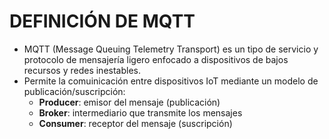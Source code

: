 # DEFINICIÓN DE MQTT
- MQTT (Message Queuing Telemetry Transport) es un tipo de servicio y protocolo de mensajería ligero enfocado a dispositivos de bajos recursos y redes inestables.
- Permite la comuinicación entre dispositivos IoT mediante un modelo de publicación/suscripción:
  - **Producer**: emisor del mensaje (publicación)
  - **Broker**: intermediario que transmite los mensajes
  - **Consumer**: receptor del mensaje (suscripción)
